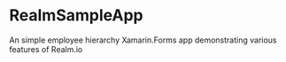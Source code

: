 # RealmSampleApp
An simple employee hierarchy Xamarin.Forms app demonstrating various features of Realm.io
